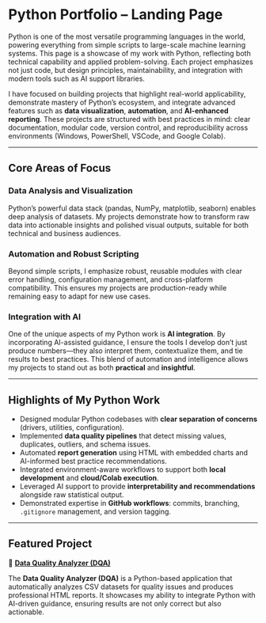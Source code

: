 # Python Portfolio – Landing Page

Python is one of the most versatile programming languages in the world, powering everything from simple scripts to large-scale machine learning systems. This page is a showcase of my work with Python, reflecting both technical capability and applied problem-solving. Each project emphasizes not just code, but design principles, maintainability, and integration with modern tools such as AI support libraries.

I have focused on building projects that highlight real-world applicability, demonstrate mastery of Python’s ecosystem, and integrate advanced features such as **data visualization**, **automation**, and **AI-enhanced reporting**. These projects are structured with best practices in mind: clear documentation, modular code, version control, and reproducibility across environments (Windows, PowerShell, VSCode, and Google Colab).  

---

## Core Areas of Focus

### Data Analysis and Visualization
Python’s powerful data stack (pandas, NumPy, matplotlib, seaborn) enables deep analysis of datasets. My projects demonstrate how to transform raw data into actionable insights and polished visual outputs, suitable for both technical and business audiences.

### Automation and Robust Scripting
Beyond simple scripts, I emphasize robust, reusable modules with clear error handling, configuration management, and cross-platform compatibility. This ensures my projects are production-ready while remaining easy to adapt for new use cases.

### Integration with AI
One of the unique aspects of my Python work is **AI integration**. By incorporating AI-assisted guidance, I ensure the tools I develop don’t just produce numbers—they also interpret them, contextualize them, and tie results to best practices. This blend of automation and intelligence allows my projects to stand out as both **practical** and **insightful**.

---

## Highlights of My Python Work

- Designed modular Python codebases with **clear separation of concerns** (drivers, utilities, configuration).  
- Implemented **data quality pipelines** that detect missing values, duplicates, outliers, and schema issues.  
- Automated **report generation** using HTML with embedded charts and AI-informed best practice recommendations.  
- Integrated environment-aware workflows to support both **local development** and **cloud/Colab execution**.  
- Leveraged AI support to provide **interpretability and recommendations** alongside raw statistical output.  
- Demonstrated expertise in **GitHub workflows**: commits, branching, `.gitignore` management, and version tagging.  

---

## Featured Project

📌 **[Data Quality Analyzer (DQA)](https://github.com/VoxSecuritatis/data-quality-analyzer)**  

The **Data Quality Analyzer (DQA)** is a Python-based application that automatically analyzes CSV datasets for quality issues and produces professional HTML reports. It showcases my ability to integrate Python with AI-driven guidance, ensuring results are not only correct but also actionable.  

